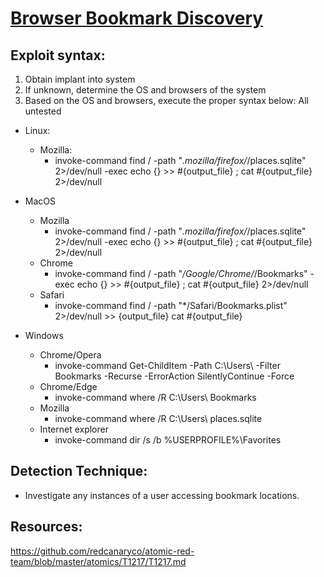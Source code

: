 # [Browser Bookmark Discovery](https://attack.mitre.org/techniques/T1217/)

## Exploit syntax:
1. Obtain implant into system
2. If unknown, determine the OS and browsers of the system
3. Based on the OS and browsers, execute the proper syntax below:
All untested

* Linux:
    * Mozilla:
        * invoke-command find / -path "*.mozilla/firefox/*/places.sqlite" 2>/dev/null -exec echo {} >> #{output_file} \; cat #{output_file} 2>/dev/null 
       
* MacOS
    * Mozilla
        * invoke-command find / -path "*.mozilla/firefox/*/places.sqlite" 2>/dev/null -exec echo {} >> #{output_file} \; cat #{output_file} 2>/dev/null
    * Chrome
        * invoke-command find / -path "*/Google/Chrome/*/Bookmarks" -exec echo {} >> #{output_file} \; cat #{output_file} 2>/dev/null
    * Safari
        * invoke-command find / -path "*/Safari/Bookmarks.plist" 2>/dev/null >> {output_file} cat #{output_file}


* Windows
    * Chrome/Opera
        * invoke-command Get-ChildItem -Path C:\Users\ -Filter Bookmarks -Recurse -ErrorAction SilentlyContinue -Force
    * Chrome/Edge
        * invoke-command where /R C:\Users\ Bookmarks
    * Mozilla
        * invoke-command where /R C:\Users\ places.sqlite
    * Internet explorer
        * invoke-command dir /s /b %USERPROFILE%\Favorites


## Detection Technique:
* Investigate any instances of a user accessing bookmark locations.

## Resources: 
https://github.com/redcanaryco/atomic-red-team/blob/master/atomics/T1217/T1217.md